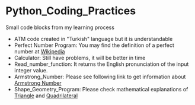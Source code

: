 # Python_Coding_Practices
Small code blocks from my learning process

- ATM code created in "Turkish" language but it is understandable
- Perfect Number Program: You may find the definition of a perfect number at [Wikipedia](https://en.wikipedia.org/wiki/Perfect_number)
- Calculator: Still have problems, it will be better in time
- Read_number_function: It returns the English pronunciation of the input integer value.
- Armstrong_Number: Please see following link to get information about [Armstrong Number](https://www.quora.com/What-is-an-Armstrong-number)
- Shape_Geometry_Program: Please check mathematical explanations of [Triangle](https://tutorme.com/blog/post/triangle-rules/) and [Quadrilateral](https://e-gmat.com/blogs/quadrilateral-properties-formulas-rectangle-square-parallelogram-rhombus-trapezium-trapezoid/)

